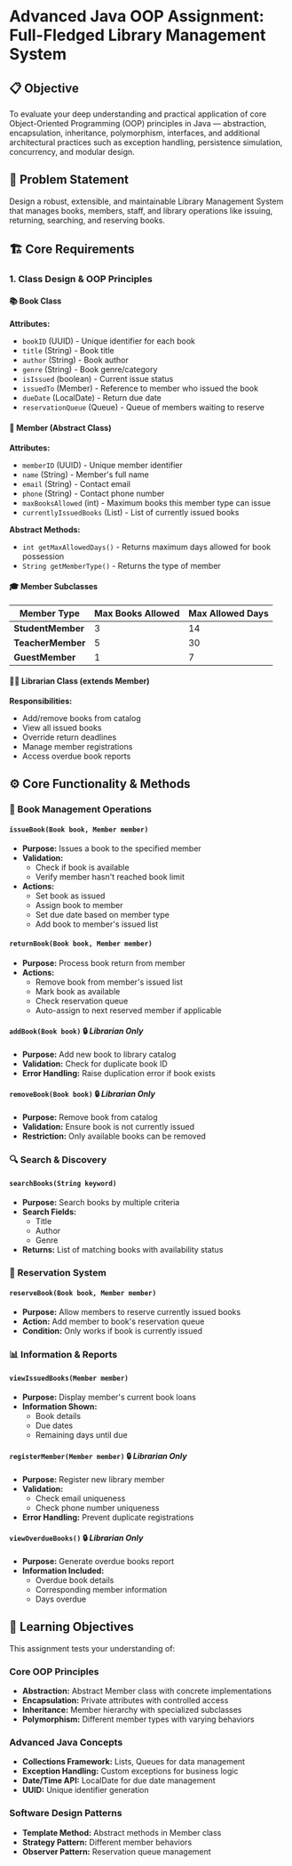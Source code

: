 # Advanced Java OOP Assignment: Full-Fledged Library Management System

## 📋 Objective

To evaluate your deep understanding and practical application of core Object-Oriented Programming (OOP) principles in Java — abstraction, encapsulation, inheritance, polymorphism, interfaces, and additional architectural practices such as exception handling, persistence simulation, concurrency, and modular design.

## 🎯 Problem Statement

Design a robust, extensible, and maintainable Library Management System that manages books, members, staff, and library operations like issuing, returning, searching, and reserving books.

## 🏗️ Core Requirements

### 1. Class Design & OOP Principles

#### 📚 Book Class
**Attributes:**
- `bookID` (UUID) - Unique identifier for each book
- `title` (String) - Book title
- `author` (String) - Book author
- `genre` (String) - Book genre/category
- `isIssued` (boolean) - Current issue status
- `issuedTo` (Member) - Reference to member who issued the book
- `dueDate` (LocalDate) - Return due date
- `reservationQueue` (Queue<Member>) - Queue of members waiting to reserve

#### 👤 Member (Abstract Class)
**Attributes:**
- `memberID` (UUID) - Unique member identifier
- `name` (String) - Member's full name
- `email` (String) - Contact email
- `phone` (String) - Contact phone number
- `maxBooksAllowed` (int) - Maximum books this member type can issue
- `currentlyIssuedBooks` (List<Book>) - List of currently issued books

**Abstract Methods:**
- `int getMaxAllowedDays()` - Returns maximum days allowed for book possession
- `String getMemberType()` - Returns the type of member

#### 🎓 Member Subclasses

| Member Type | Max Books Allowed | Max Allowed Days |
|-------------|-------------------|------------------|
| **StudentMember** | 3 | 14 |
| **TeacherMember** | 5 | 30 |
| **GuestMember** | 1 | 7 |

#### 👨‍💼 Librarian Class (extends Member)
**Responsibilities:**
- Add/remove books from catalog
- View all issued books
- Override return deadlines
- Manage member registrations
- Access overdue book reports

## ⚙️ Core Functionality & Methods

### 📖 Book Management Operations

#### `issueBook(Book book, Member member)`
- **Purpose:** Issues a book to the specified member
- **Validation:** 
  - Check if book is available
  - Verify member hasn't reached book limit
- **Actions:**
  - Set book as issued
  - Assign book to member
  - Set due date based on member type
  - Add book to member's issued list

#### `returnBook(Book book, Member member)`
- **Purpose:** Process book return from member
- **Actions:**
  - Remove book from member's issued list
  - Mark book as available
  - Check reservation queue
  - Auto-assign to next reserved member if applicable

#### `addBook(Book book)` 🔒 *Librarian Only*
- **Purpose:** Add new book to library catalog
- **Validation:** Check for duplicate book ID
- **Error Handling:** Raise duplication error if book exists

#### `removeBook(Book book)` 🔒 *Librarian Only*
- **Purpose:** Remove book from catalog
- **Validation:** Ensure book is not currently issued
- **Restriction:** Only available books can be removed

### 🔍 Search & Discovery

#### `searchBooks(String keyword)`
- **Purpose:** Search books by multiple criteria
- **Search Fields:**
  - Title
  - Author
  - Genre
- **Returns:** List of matching books with availability status

### 📅 Reservation System

#### `reserveBook(Book book, Member member)`
- **Purpose:** Allow members to reserve currently issued books
- **Action:** Add member to book's reservation queue
- **Condition:** Only works if book is currently issued

### 📊 Information & Reports

#### `viewIssuedBooks(Member member)`
- **Purpose:** Display member's current book loans
- **Information Shown:**
  - Book details
  - Due dates
  - Remaining days until due

#### `registerMember(Member member)` 🔒 *Librarian Only*
- **Purpose:** Register new library member
- **Validation:** 
  - Check email uniqueness
  - Check phone number uniqueness
- **Error Handling:** Prevent duplicate registrations

#### `viewOverdueBooks()` 🔒 *Librarian Only*
- **Purpose:** Generate overdue books report
- **Information Included:**
  - Overdue book details
  - Corresponding member information
  - Days overdue

## 🎯 Learning Objectives

This assignment tests your understanding of:

### Core OOP Principles
- **Abstraction:** Abstract Member class with concrete implementations
- **Encapsulation:** Private attributes with controlled access
- **Inheritance:** Member hierarchy with specialized subclasses
- **Polymorphism:** Different member types with varying behaviors

### Advanced Java Concepts
- **Collections Framework:** Lists, Queues for data management
- **Exception Handling:** Custom exceptions for business logic
- **Date/Time API:** LocalDate for due date management
- **UUID:** Unique identifier generation

### Software Design Patterns
- **Template Method:** Abstract methods in Member class
- **Strategy Pattern:** Different member behaviors
- **Observer Pattern:** Reservation queue management

